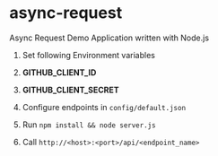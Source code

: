 # async-request
Async Request Demo Application written with Node.js

1. Set following Environment variables
  2. **GITHUB_CLIENT_ID**
  3. **GITHUB_CLIENT_SECRET**

2. Configure endpoints in `config/default.json`

3. Run `npm install && node server.js`

4. Call `http://<host>:<port>/api/<endpoint_name>`

